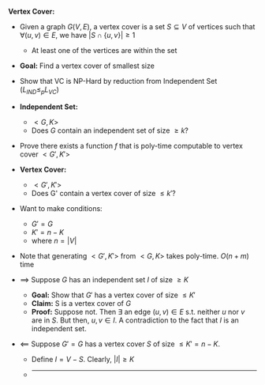 **Vertex Cover:**
- Given a graph $G(V,E)$, a vertex cover is a set $S \subseteq V$ of vertices such that $\forall (u,v) \in E$, we have $|S \cap \{u,v\}| \geq 1$
	- At least one of the vertices are within the set
- **Goal:** Find a vertex cover of smallest size

- Show that VC is NP-Hard by reduction from Independent Set ($L_{IND} \leq_{p} L_{VC}$)
- **Independent Set:**
	- $<G,K>$
	- Does $G$ contain an independent set of size $\geq k$?
- Prove there exists a function $f$ that is poly-time computable to vertex cover $<G',K'>$
- **Vertex Cover:**
	- $<G', K'>$
	- Does G' contain a vertex cover of size $\leq k'$?
- Want to make conditions:
	- $G' = G$
	- $K' = n - K$
	- where $n = |V|$
- Note that generating $<G', K'>$ from $<G, K>$ takes poly-time. $O(n + m)$ time
- $\implies$ Suppose $G$ has an independent set $I$ of size $\geq K$
	- **Goal:** Show that $G'$ has a vertex cover of size $\leq K'$
	- **Claim:** S is a vertex cover of $G$
	- **Proof:** Suppose not. Then $\exists$ an edge $(u,v) \in E$ s.t. neither $u$ nor $v$ are in $S$. But then, $u,v \in I$. A contradiction to the fact that $I$ is an independent set.
- $\impliedby$ Suppose $G' = G$ has a vertex cover $S$ of size $\leq K' = n-K$.
	- Define $I=V-S$. Clearly, $|I| \geq K$
	- ****